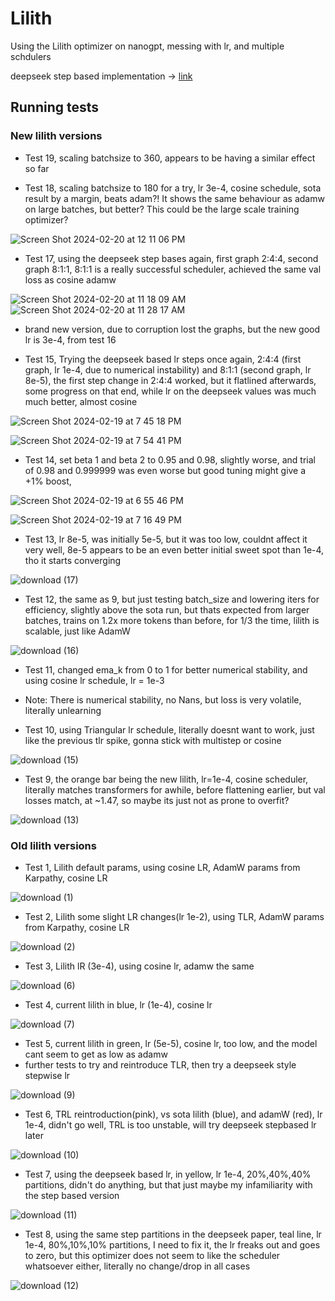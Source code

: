 # Lilith
Using the Lilith optimizer on nanogpt, messing with lr, and multiple schdulers

deepseek step based implementation -> [link](https://arxiv.org/html/2401.02954v1#:~:text=rate%20of%20the%20model%20reaches%20its%20maximum%20value%20after%202000%20warmup%20steps%2C%20and%20then%20decreases%20to%2031.6%25%20of%20the%20maximum%20value%20after%20processing%2080%25%20of%20the%20training%20tokens.%20It%20further)


## Running tests

### New lilith versions

 - Test 19, scaling batchsize to 360, appears to be having a similar effect so far

 - Test 18, scaling batchsize to 180 for a try, lr 3e-4, cosine schedule, sota result by a margin, beats adam?! It shows the same behaviour as adamw on large batches, but better? This could be the large scale training optimizer? 

![Screen Shot 2024-02-20 at 12 11 06 PM](https://github.com/VatsaDev/Lilith/assets/71975550/435e1205-4fe6-4adb-9f23-5f7af661bd3c)


 - Test 17, using the deepseek step bases again, first graph 2:4:4, second graph 8:1:1, 8:1:1 is a really successful scheduler, achieved the same val loss as cosine adamw

![Screen Shot 2024-02-20 at 11 18 09 AM](https://github.com/VatsaDev/Lilith/assets/71975550/0bc34e10-4786-4536-b213-324d475e8bca)
![Screen Shot 2024-02-20 at 11 28 17 AM](https://github.com/VatsaDev/Lilith/assets/71975550/799dc67e-fe4c-4977-816a-0334771a98bc)


 - brand new version, due to corruption lost the graphs, but the new good lr is 3e-4, from test 16

 - Test 15, Trying the deepseek based lr steps once again, 2:4:4 (first graph, lr 1e-4, due to numerical instability) and 8:1:1 (second graph, lr 8e-5), the first step change in 2:4:4 worked, but it flatlined afterwards, some progress on that end, while lr on the deepseek values was much much better, almost cosine

![Screen Shot 2024-02-19 at 7 45 18 PM](https://github.com/VatsaDev/Lilith/assets/71975550/79390d23-bb0f-45a1-b3c5-d4feb44a5a98)

![Screen Shot 2024-02-19 at 7 54 41 PM](https://github.com/VatsaDev/Lilith/assets/71975550/64942049-bc5f-49cf-97b5-c7da307dce2e)



 - Test 14, set beta 1 and beta 2 to 0.95 and 0.98, slightly worse, and trial of 0.98 and 0.999999 was even worse but good tuning might give a +1% boost,

![Screen Shot 2024-02-19 at 6 55 46 PM](https://github.com/VatsaDev/Lilith/assets/71975550/60af5711-d679-4792-a8af-9b9312520c36)

![Screen Shot 2024-02-19 at 7 16 49 PM](https://github.com/VatsaDev/Lilith/assets/71975550/ac37589f-6530-46fd-a4c7-3c9b12e63560)


 - Test 13, lr 8e-5, was initially 5e-5, but it was too low, couldnt affect it very well, 8e-5 appears to be an even better initial sweet spot than 1e-4, tho it starts converging

![download (17)](https://github.com/VatsaDev/Lilith/assets/71975550/f1887d4e-4e06-48ba-a263-3fc94a9cfdfc)

 - Test 12, the same as 9, but just testing batch_size and lowering iters for efficiency, slightly above the sota run, but thats expected from larger batches, trains on 1.2x more tokens than before, for 1/3 the time, lilith is scalable, just like AdamW

![download (16)](https://github.com/VatsaDev/Lilith/assets/71975550/da6afddb-761e-4254-8678-3e713d2df1d1)


 - Test 11, changed ema_k from 0 to 1 for better numerical stability, and using cosine lr schedule, lr = 1e-3
 - Note: There is numerical stability, no Nans, but loss is very volatile, literally unlearning

 - Test 10, using Triangular lr schedule, literally doesnt want to work, just like the previous tlr spike, gonna stick with multistep or cosine

 ![download (15)](https://github.com/VatsaDev/Lilith/assets/71975550/d1d1f324-a305-4106-80fa-d7a25d587baf)

 - Test 9, the orange bar being the new lilith, lr=1e-4, cosine scheduler, literally matches transformers for awhile, before flattening earlier, but val losses match, at ~1.47, so maybe its just not as prone to overfit?

![download (13)](https://github.com/VatsaDev/Lilith/assets/71975550/5dd47950-cba5-4003-a208-21dd7c17253d)


### Old lilith versions
 - Test 1, Lilith default params, using cosine LR, AdamW params from Karpathy, cosine LR

![download (1)](https://github.com/VatsaDev/Lilith/assets/71975550/42033ba7-e5a5-4e41-a7a2-e6c0a3e0514f)

 - Test 2, Lilith some slight LR changes(lr 1e-2), using TLR, AdamW params from Karpathy, cosine LR

![download (2)](https://github.com/VatsaDev/Lilith/assets/71975550/b6102282-a299-41f9-97f5-e0fedafd0e0f)

 - Test 3, Lilith lR (3e-4), using cosine lr, adamw the same

![download (6)](https://github.com/VatsaDev/Lilith/assets/71975550/96f0942b-7118-40c6-9ca5-3a08ceab4f24)

- Test 4, current lilith in blue, lr (1e-4), cosine lr
  
![download (7)](https://github.com/VatsaDev/Lilith/assets/71975550/13da4412-2ec9-43e0-83ab-f93a26fa9816)

- Test 5, current lilith in green, lr (5e-5), cosine lr, too low, and the model cant seem to get as low as adamw
- further tests to try and reintroduce TLR, then try a deepseek style stepwise lr

![download (9)](https://github.com/VatsaDev/Lilith/assets/71975550/792014f8-f327-47af-84be-a57b22ed3b1b)

- Test 6, TRL reintroduction(pink), vs sota lilith (blue), and adamW (red), lr 1e-4, didn't go well, TRL is too unstable, will try deepseek stepbased lr later

![download (10)](https://github.com/VatsaDev/Lilith/assets/71975550/657ef261-6175-4abb-a89f-99012e2ee09d)

- Test 7, using the deepseek based lr, in yellow, lr 1e-4, 20%,40%,40% partitions, didn't do anything, but that just maybe my infamiliarity with the step based version

![download (11)](https://github.com/VatsaDev/Lilith/assets/71975550/35a5a7e8-213e-49a1-953d-46c00f62cc29)

- Test 8, using the same step partitions in the deepseek paper, teal line, lr 1e-4, 80%,10%,10% partitions, I need to fix it, the lr freaks out and goes to zero, but this optimizer does not seem to like the scheduler whatsoever either, literally no change/drop in all cases

![download (12)](https://github.com/VatsaDev/Lilith/assets/71975550/14a995df-a2ec-4204-a8bd-871d6dc026ed)


